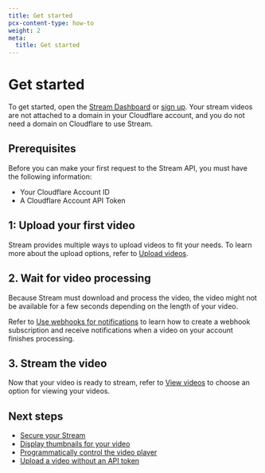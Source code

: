 ```yaml
---
title: Get started
pcx-content-type: how-to
weight: 2
meta:
  title: Get started
---
```


# Get started

To get started, open the [Stream Dashboard](https://dash.cloudflare.com/?to=/:account/stream) or [sign up](https://dash.cloudflare.com/sign-up/stream). Your stream videos are not attached to a domain in your Cloudflare account, and you do not need a domain on Cloudflare to use Stream.

## Prerequisites

Before you can make your first request to the Stream API, you must have the following information:

- Your Cloudflare Account ID
- A Cloudflare Account API Token

## 1: Upload your first video

Stream provides multiple ways to upload videos to fit your needs. To learn more about the upload options, refer to [Upload videos](/how-to/upload-videos).

## 2. Wait for video processing

Because Stream must download and process the video, the video might not be available for a few seconds depending on the length of your video.

Refer to [Use webhooks for notifications](/how-to/use-webhooks) to learn how to create a webhook subscription and receive notifications when a video on your account finishes processing.

## 3. Stream the video

Now that your video is ready to stream, refer to [View videos](/how-to/view-videos) to choose an option for viewing your videos.

## Next steps

 - [Secure your Stream](/how-to/secure-your-stream)
 - [Display thumbnails for your video](/how-to/display-thumbnails)
 - [Programmatically control the video player](/how-to/view-videos/player-api)
 - [Upload a video without an API token](/how-to/upload-videos/direct-creator-uploads)
